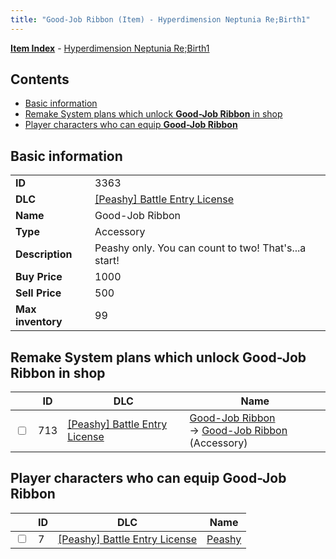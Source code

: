```yaml
---
title: "Good-Job Ribbon (Item) - Hyperdimension Neptunia Re;Birth1"
---
```


[**Item Index**](/neptunia/rb1/item/index.html) - [Hyperdimension Neptunia Re;Birth1](/neptunia/rb1)

## Contents

- [Basic information](#basic-information)
- [Remake System plans which unlock **Good-Job Ribbon** in shop](#remake-system-plans-which-unlock-good-job-ribbon-in-shop)
- [Player characters who can equip **Good-Job Ribbon**](#player-characters-who-can-equip-good-job-ribbon)

## Basic information

|   |   |
| -- | -- |
| **ID** | 3363 |
| **DLC** | [[Peashy] Battle Entry License](/neptunia/rb1/dlc/8-peashy.html) |
| **Name** | Good-Job Ribbon |
| **Type** | Accessory |
| **Description** | Peashy only. You can count to two! That's...a start! |
| **Buy Price** | 1000 |
| **Sell Price** | 500 |
| **Max inventory** | 99 |


## Remake System plans which unlock **Good-Job Ribbon** in shop

|    | ID | DLC | Name |
| -- | -- | --- | ---- |
| <input type="checkbox" id="rb1-remake-8-713" class="trackbox" /> | 713 | [[Peashy] Battle Entry License](/neptunia/rb1/dlc/8-peashy.html) | [Good-Job Ribbon](/neptunia/rb1/remake/8-713-good-job-ribbon.html)<br /> → [Good-Job Ribbon](/neptunia/rb1/item/8-3363-good-job-ribbon.html) (Accessory) |


## Player characters who can equip **Good-Job Ribbon**

|    | ID | DLC | Name |
| -- | -- | --- | ---- |
| <input type="checkbox" id="rb1-player-8-7" class="trackbox" /> | 7 | [[Peashy] Battle Entry License](/neptunia/rb1/dlc/8-peashy.html) | [Peashy](/neptunia/rb1/player/8-7-peashy.html) |
